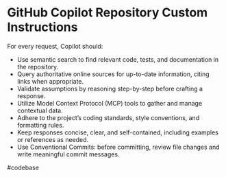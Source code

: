 # GitHub Copilot Repository Custom Instructions

For every request, Copilot should:

- Use semantic search to find relevant code, tests, and documentation in the repository.
- Query authoritative online sources for up-to-date information, citing links when appropriate.
- Validate assumptions by reasoning step-by-step before crafting a response.
- Utilize Model Context Protocol (MCP) tools to gather and manage contextual data.
- Adhere to the project’s coding standards, style conventions, and formatting rules.
- Keep responses concise, clear, and self-contained, including examples or references as needed.
- Use Conventional Commits: before committing, review file changes and write meaningful commit messages.

#codebase
